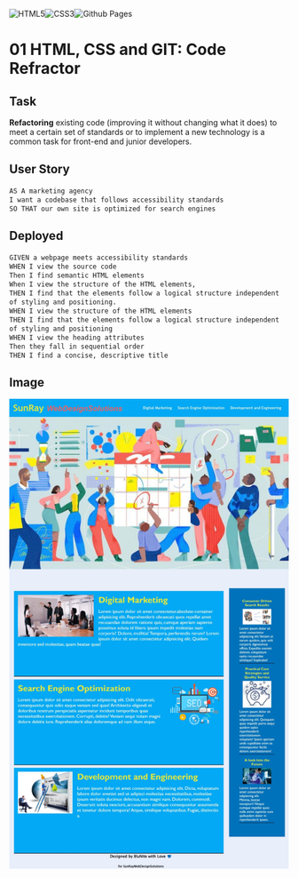 ![HTML5](https://img.shields.io/badge/html5-%23E34F26.svg?style=for-the-badge&logo=html5&logoColor=white)![CSS3](https://img.shields.io/badge/css3-%231572B6.svg?style=for-the-badge&logo=css3&logoColor=white)![Github Pages](https://img.shields.io/badge/github%20pages-121013?style=for-the-badge&logo=github&logoColor=white)

# 01 HTML, CSS and GIT: Code Refractor

## Task

**Refactoring** existing code (improving it without changing what it does) to meet a certain set of standards or to implement a new technology is a common task for front-end and junior developers.

## User Story

```
AS A marketing agency
I want a codebase that follows accessibility standards
SO THAT our own site is optimized for search engines

```
## Deployed 
```
GIVEN a webpage meets accessibility standards
WHEN I view the source code
Then I find semantic HTML elements
When I view the structure of the HTML elements,
THEN I find that the elements follow a logical structure independent of styling and positioning.
WHEN I view the structure of the HTML elements
THEN I find that the elements follow a logical structure independent of styling and positioning
WHEN I view the heading attributes
Then they fall in sequential order
THEN I find a concise, descriptive title

```

## Image

![image info](template_work/assets/images/css_work_image.jpeg)


